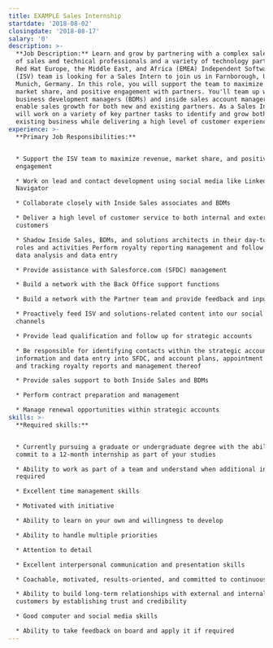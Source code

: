 ```yaml
---
title: EXAMPLE Sales Internship
startdate: '2018-08-02'
closingdate: '2018-08-17'
salary: '0'
description: >-
  **Job Description:** Learn and grow by partnering with a complex sales force
  of sales and technical professionals and a variety of technology partners. The
  Red Hat Europe, the Middle East, and Africa (EMEA) Independent Software Vendor
  (ISV) team is looking for a Sales Intern to join us in Farnborough, U.K. or
  Munich, Germany. In this role, you will support the team to maximize revenue,
  market share, and positive engagement with partners. You'll team up with
  business development managers (BDMs) and inside sales account managers to
  enable sales growth for both new and existing partners. As a Sales Intern, you
  will work on a variety of key partner tasks to identify and grow both new and
  existing business while delivering a high level of customer experience.
experience: >-
  **Primary Job Responsibilities:** 


  * Support the ISV team to maximize revenue, market share, and positive
  engagement

  * Work on lead and contact development using social media like LinkedIn Sales
  Navigator

  * Collaborate closely with Inside Sales associates and BDMs

  * Deliver a high level of customer service to both internal and external
  customers

  * Shadow Inside Sales, BDMs, and solutions architects in their day-to-day
  roles and activities Perform royalty reporting management and follow up and
  data analysis and data entry

  * Provide assistance with Salesforce.com (SFDC) management

  * Build a network with the Back Office support functions

  * Build a network with the Partner team and provide feedback and input

  * Proactively feed ISV and solutions-related content into our social media
  channels

  * Provide lead qualification and follow up for strategic accounts

  * Be responsible for identifying contacts within the strategic accounts,
  information and data entry into SFDC, and account plans, appointment setting,
  and tracking royalty reports and management thereof

  * Provide sales support to both Inside Sales and BDMs

  * Perform contract preparation and management

  * Manage renewal opportunities within strategic accounts
skills: >-
  **Required skills:**


  * Currently pursuing a graduate or undergraduate degree with the ability to
  commit to a 12-month internship as part of your studies

  * Ability to work as part of a team and understand when additional input is
  required

  * Excellent time management skills

  * Motivated with initiative

  * Ability to learn on your own and willingness to develop

  * Ability to handle multiple priorities

  * Attention to detail

  * Excellent interpersonal communication and presentation skills

  * Coachable, motivated, results-oriented, and committed to continuous learning

  * Ability to build long-term relationships with external and internal
  customers by establishing trust and credibility

  * Good computer and social media skills

  * Ability to take feedback on board and apply it if required
---
```


